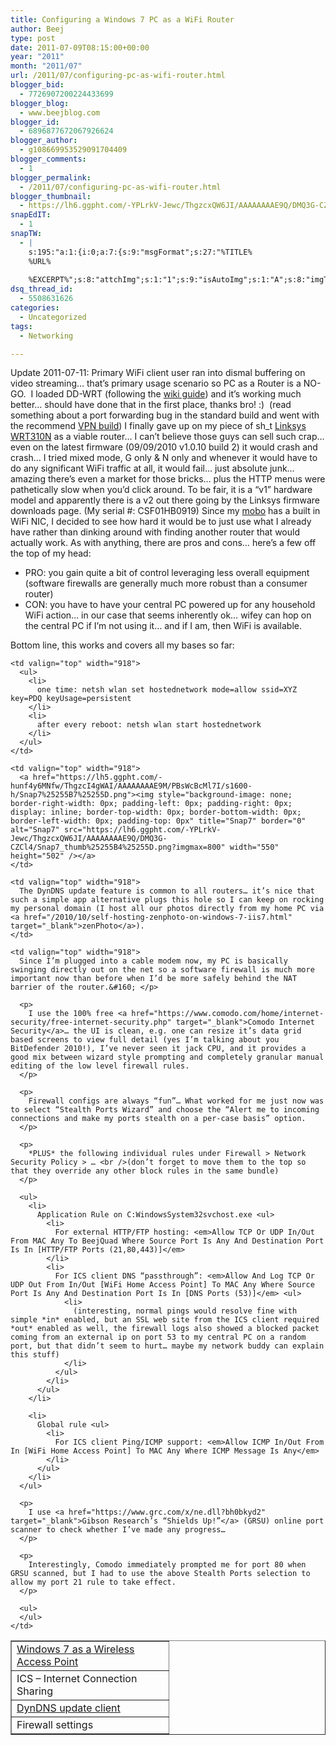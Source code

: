 ```yaml
---
title: Configuring a Windows 7 PC as a WiFi Router
author: Beej
type: post
date: 2011-07-09T08:15:00+00:00
year: "2011"
month: "2011/07"
url: /2011/07/configuring-pc-as-wifi-router.html
blogger_bid:
  - 7726907200224433699
blogger_blog:
  - www.beejblog.com
blogger_id:
  - 6896877672067926624
blogger_author:
  - g108669953529091704409
blogger_comments:
  - 1
blogger_permalink:
  - /2011/07/configuring-pc-as-wifi-router.html
blogger_thumbnail:
  - https://lh6.ggpht.com/-YPLrkV-Jewc/ThgzcxQW6JI/AAAAAAAAE9Q/DMQ3G-CZCl4/Snap7_thumb%25255B4%25255D.png?imgmax=800
snapEdIT:
  - 1
snapTW:
  - |
    s:195:"a:1:{i:0;a:7:{s:9:"msgFormat";s:27:"%TITLE%
    %URL%
    
    %EXCERPT%";s:8:"attchImg";s:1:"1";s:9:"isAutoImg";s:1:"A";s:8:"imgToUse";s:0:"";s:9:"isAutoURL";s:1:"A";s:8:"urlToUse";s:0:"";s:2:"do";i:0;}}";
dsq_thread_id:
  - 5508631626
categories:
  - Uncategorized
tags:
  - Networking

---
```

Update 2011-07-11: Primary WiFi client user ran into dismal buffering on video streaming… that’s primary usage scenario so PC as a Router is a NO-GO.&#160; I loaded DD-WRT (following the <a href="https://www.dd-wrt.com/wiki/index.php/Linksys_WRT310N_v1.0" target="_blank">wiki guide</a>) and it’s working much better… should have done that in the first place, thanks bro! :)&#160; (read something about a port forwarding bug in the standard build and went with the recommend <a href="ftp://dd-wrt.com/others/eko/BrainSlayer-V24-preSP2/2010/08-12-10-r14929/broadcom/" target="_blank">VPN build</a>) I finally gave up on my piece of sh_t <a href="https://homesupport.cisco.com/en-us/wireless/lbc/WRT310N" target="_blank">Linksys WRT310N</a> as a viable router… I can’t believe those guys can sell such crap… even on the latest firmware (09/09/2010 v1.0.10 build 2) it would crash and crash… I tried mixed mode, G only & N only and whenever it would have to do any significant WiFi traffic at all, it would fail… just absolute junk… amazing there’s even a market for those bricks… plus the HTTP menus were pathetically slow when you’d click around. To be fair, it is a “v1” hardware model and apparently there is a v2 out there going by the Linksys firmware downloads page. (My serial #: CSF01HB0919) Since my <a href="/2010/09/overclocking-skeletor-q9540-v10.html" target="_blank">mobo</a> has a built in WiFi NIC, I decided to see how hard it would be to just use what I already have rather than dinking around with finding another router that would actually work. As with anything, there are pros and cons… here’s a few off the top of my head:

  * PRO: you gain quite a bit of control leveraging less overall equipment (software firewalls are generally much more robust than a consumer router) 
  * CON: you have to have your central PC powered up for any household WiFi action… in our case that seems inherently ok… wifey can hop on the central PC if I’m not using it… and if I am, then WiFi is available. 

Bottom line, this works and covers all my bases so far:

<table style="border-collapse: collapse" border="1" cellspacing="0" cellpadding="4">
  <tr>
    <td valign="top" width="235">
      <a href="https://www.ishanarora.com/2009/07/29/windows-7-as-a-wireless-access-point/" target="_blank">Windows 7 as a Wireless Access Point</a>
    </td>
    
    <td valign="top" width="918">
      <ul>
        <li>
          one time: netsh wlan set hostednetwork mode=allow ssid=XYZ key=PDQ keyUsage=persistent
        </li>
        <li>
          after every reboot: netsh wlan start hostednetwork
        </li>
      </ul>
    </td>
  </tr>
  
  <tr>
    <td valign="top" width="235">
      ICS – Internet Connection Sharing
    </td>
    
    <td valign="top" width="918">
      <a href="https://lh5.ggpht.com/-hunf4y6MNfw/ThgzcI4gWAI/AAAAAAAAE9M/PBsWcBcMl7I/s1600-h/Snap7%25255B7%25255D.png"><img style="background-image: none; border-right-width: 0px; padding-left: 0px; padding-right: 0px; display: inline; border-top-width: 0px; border-bottom-width: 0px; border-left-width: 0px; padding-top: 0px" title="Snap7" border="0" alt="Snap7" src="https://lh6.ggpht.com/-YPLrkV-Jewc/ThgzcxQW6JI/AAAAAAAAE9Q/DMQ3G-CZCl4/Snap7_thumb%25255B4%25255D.png?imgmax=800" width="550" height="502" /></a>
    </td>
  </tr>
  
  <tr>
    <td valign="top" width="235">
      <a href="https://www.dyndns.com/support/clients/windows.html" target="_blank">DynDNS update client</a>
    </td>
    
    <td valign="top" width="918">
      The DynDNS update feature is common to all routers… it’s nice that such a simple app alternative plugs this hole so I can keep on rocking my personal domain (I host all our photos directly from my home PC via <a href="/2010/10/self-hosting-zenphoto-on-windows-7-iis7.html" target="_blank">zenPhoto</a>).
    </td>
  </tr>
  
  <tr>
    <td valign="top" width="235">
      Firewall settings
    </td>
    
    <td valign="top" width="918">
      Since I’m plugged into a cable modem now, my PC is basically swinging directly out on the net so a software firewall is much more important now than before when I’d be more safely behind the NAT barrier of the router.&#160; </p> 
      
      <p>
        I use the 100% free <a href="https://www.comodo.com/home/internet-security/free-internet-security.php" target="_blank">Comodo Internet Security</a>… the UI is clean, e.g. one can resize it’s data grid based screens to view full detail (yes I’m talking about you BitDefender 2010!), I’ve never seen it jack CPU, and it provides a good mix between wizard style prompting and completely granular manual editing of the low level firewall rules.
      </p>
      
      <p>
        Firewall configs are always “fun”… What worked for me just now was to select “Stealth Ports Wizard” and choose the “Alert me to incoming connections and make my ports stealth on a per-case basis” option.
      </p>
      
      <p>
        *PLUS* the following individual rules under Firewall > Network Security Policy > … <br />(don’t forget to move them to the top so that they override any other block rules in the same bundle)
      </p>
      
      <ul>
        <li>
          Application Rule on C:WindowsSystem32svchost.exe <ul>
            <li>
              For external HTTP/FTP hosting: <em>Allow TCP Or UDP In/Out From MAC Any To BeejQuad Where Source Port Is Any And Destination Port Is In [HTTP/FTP Ports (21,80,443)]</em>
            </li>
            <li>
              For ICS client DNS “passthrough”: <em>Allow And Log TCP Or UDP Out From In/Out [WiFi Home Access Point] To MAC Any Where Source Port Is Any And Destination Port Is In [DNS Ports (53)]</em> <ul>
                <li>
                  (interesting, normal pings would resolve fine with simple *in* enabled, but an SSL web site from the ICS client required *out* enabled as well, the firewall logs also showed a blocked packet coming from an external ip on port 53 to my central PC on a random port, but that didn’t seem to hurt… maybe my network buddy can explain this stuff)
                </li>
              </ul>
            </li>
          </ul>
        </li>
        
        <li>
          Global rule <ul>
            <li>
              For ICS client Ping/ICMP support: <em>Allow ICMP In/Out From In [WiFi Home Access Point] To MAC Any Where ICMP Message Is Any</em>
            </li>
          </ul>
        </li>
      </ul>
      
      <p>
        I use <a href="https://www.grc.com/x/ne.dll?bh0bkyd2" target="_blank">Gibson Research’s “Shields Up!”</a> (GRSU) online port scanner to check whether I’ve made any progress…
      </p>
      
      <p>
        Interestingly, Comodo immediately prompted me for port 80 when GRSU scanned, but I had to use the above Stealth Ports selection to allow my port 21 rule to take effect.
      </p>
      
      <ul>
      </ul>
    </td>
  </tr>
</table>